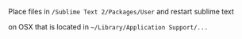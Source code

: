 Place files in `/Sublime Text 2/Packages/User` and restart sublime text

on OSX that is located in `~/Library/Application Support/...`
